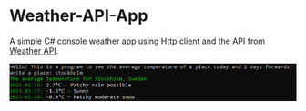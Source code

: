 # Weather-API-App

A simple C# console weather app using Http client and the API from [Weather API](weatherapi.com).

![Weather App](/assets/demo.PNG)

